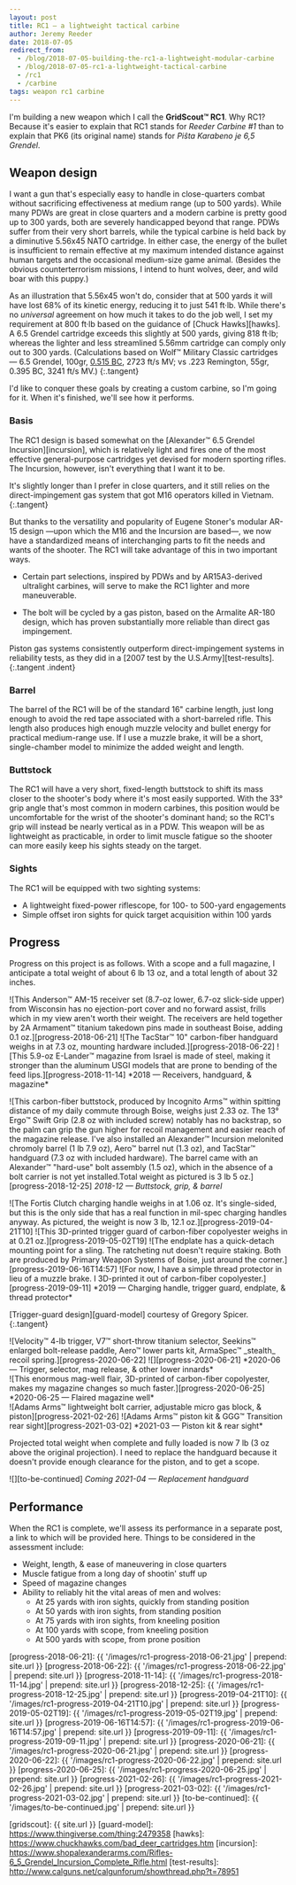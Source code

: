 ```yaml
---
layout: post
title: RC1 — a lightweight tactical carbine
author: Jeremy Reeder
date: 2018-07-05
redirect_from:
  - /blog/2018-07-05-building-the-rc1-a-lightweight-modular-carbine
  - /blog/2018-07-05-rc1-a-lightweight-tactical-carbine
  - /rc1
  - /carbine
tags: weapon rc1 carbine
---
```


I'm building a new weapon which I call the **GridScout™ RC1**. Why RC1? Because
it's easier to explain that RC1 stands for _Reeder Carbine #1_ than to explain
that PK6 (its original name) stands for _Piŝta Karabeno je 6,5 Grendel_.

## Weapon design
I want a gun that's especially easy to handle in close-quarters combat without
sacrificing effectiveness at medium range (up to 500 yards). While many PDWs
are great in close quarters and a modern carbine is pretty good up
to 300 yards, both are severely handicapped beyond that range. PDWs
suffer from their very short barrels, while the typical carbine is
held back by a diminutive 5.56x45 NATO cartridge. In
either case, the energy of the bullet is insufficient to remain effective
at my maximum intended distance against human targets and the occasional
medium-size game animal. (Besides the obvious counterterrorism missions, I
intend to hunt wolves, deer, and wild boar with this puppy.)

As an illustration that 5.56x45 won't do, consider that at 500 yards it will
have lost 68% of its kinetic energy, reducing it to just 541 ft·lb. While
there's no _universal_ agreement on how much it takes to do the job well, I
set my requirement at 800 ft·lb based on the guidance of [Chuck Hawks][hawks].
A 6.5 Grendel cartridge exceeds this slightly at 500 yards, giving 818 ft·lb;
whereas the lighter and less streamlined 5.56mm cartridge can comply only out
to 300 yards. (Calculations based on Wolf™ Military Classic cartridges — 6.5
Grendel, 100gr, [0.515 BC][grendel-bc], 2723 ft/s MV; vs .223 Remington, 55gr,
0.395 BC, 3241 ft/s MV.)
{:.tangent}

I'd like to conquer these goals by creating a custom carbine, so I'm going for
it. When it's finished, we'll see how it performs.

### Basis
The RC1 design is based somewhat on the [Alexander™ 6.5 Grendel
Incursion][incursion], which is relatively light and fires one of the most
effective general-purpose cartridges yet devised for modern sporting rifles.
The Incursion, however, isn't everything that I want it to be.

It's slightly longer than I prefer in close quarters, and it still relies on
the direct-impingement gas system that got M16 operators killed in Vietnam.
{:.tangent}

But thanks to the versatility and popularity of Eugene Stoner's modular AR-15
design —upon which the M16 and the Incursion are based—, we now have a
standardized means of interchanging parts to fit the needs and wants of the
shooter. The RC1 will take advantage of this in two important ways.

- Certain part selections, inspired by PDWs and by AR15A3-derived ultralight
  carbines, will serve to make the RC1 lighter and more maneuverable.

- The bolt will be cycled by a gas piston, based on the Armalite AR-180 design,
  which has proven substantially more reliable than direct gas impingement.

Piston gas systems consistently outperform direct-impingement systems in
reliability tests, as they did in a [2007 test by the U.S.Army][test-results].
{:.tangent .indent}

### Barrel
The barrel of the RC1 will be of the standard 16" carbine length, just long
enough to avoid the red tape associated with a short-barreled rifle. This
length also produces high enough muzzle velocity and bullet energy for
practical medium-range use. If I use a muzzle brake, it will be a short,
single-chamber model to minimize the added weight and length.

### Buttstock
The RC1 will have a very short, fixed-length buttstock to shift its mass closer
to the shooter's body where it's most easily supported.  With the 33° grip
angle that's most common in modern carbines, this position would be
uncomfortable for the wrist of the shooter's dominant hand; so the RC1's grip
will instead be nearly vertical as in a PDW. This weapon will be as lightweight
as practicable, in order to limit muscle fatigue so the shooter can more easily
keep his sights steady on the target.

### Sights
The RC1 will be equipped with two sighting systems:
- A lightweight fixed-power riflescope, for 100- to 500-yard engagements
- Simple offset iron sights for quick target acquisition within 100 yards

## Progress
Progress on this project is as follows. With a scope and a full magazine, I
anticipate a total weight of about 6 lb 13 oz, and a total length of about 32
inches.

<div class="gallery" markdown="1">
![This Anderson™ AM-15 receiver set (8.7-oz lower, 6.7-oz slick-side upper) from Wisconsin has no ejection-port cover and no forward assist, frills which in my view aren't worth their weight. The receivers are held together by 2A Armament™ titanium takedown pins made in southeast Boise, adding 0.1 oz.][progress-2018-06-21]
![The TacStar™ 10" carbon-fiber handguard weighs in at 7.3 oz, mounting hardware included.][progress-2018-06-22]
![This 5.9-oz E-Lander™ magazine from Israel is made of steel, making it stronger than the aluminum USGI models that are prone to bending of the feed lips.][progress-2018-11-14]
*2018 — Receivers, handguard, & magazine*
</div>

![This carbon-fiber buttstock, produced by Incognito Arms™ within spitting distance of my daily commute through Boise, weighs just 2.33 oz. The 13° Ergo™ Swift Grip (2.8 oz with included screw) notably has no backstrap, so the palm can grip the gun higher for recoil management and easier reach of the magazine release. I've also installed an Alexander™ Incursion melonited chromoly barrel (1 lb 7.9 oz), Aero™ barrel nut (1.3 oz), and TacStar™ handguard (7.3 oz with included hardware). The barrel came with an Alexander™ "hard-use" bolt assembly (1.5 oz), which in the absence of a bolt carrier is not yet installed.Total weight as pictured is 3 lb 5 oz.][progress-2018-12-25]
*2018-12 — Buttstock, grip, & barrel*

<div class="gallery" markdown="1">
![The Fortis Clutch charging handle weighs in at 1.06 oz. It's single-sided, but this is the only side that has a real function in mil-spec charging handles anyway. As pictured, the weight is now 3 lb, 12.1 oz.][progress-2019-04-21T10]
![This 3D-printed trigger guard of carbon-fiber copolyester weighs in at 0.21 oz.][progress-2019-05-02T19]
![The endplate has a quick-detach mounting point for a sling. The ratcheting nut doesn't require staking. Both are produced by Primary Weapon Systems of Boise, just around the corner.][progress-2019-06-16T14:57]
![For now, I have a simple thread protector in lieu of a muzzle brake. I 3D-printed it out of carbon-fiber copolyester.][progress-2019-09-11]
*2019 — Charging handle, trigger guard, endplate, & thread protector*
</div>

[Trigger-guard design][guard-model] courtesy of Gregory Spicer.
{:.tangent}

<div class="gallery" markdown="1">
![Velocity™ 4-lb trigger, V7™ short-throw titanium selector, Seekins™ enlarged bolt-release paddle, Aero™ lower parts kit, ArmaSpec™ _stealth_ recoil spring.][progress-2020-06-22]
![][progress-2020-06-21]
*2020-06 — Trigger, selector, mag release, & other lower innards*
</div>

<div class="gallery" markdown="1">
![This enormous mag-well flair, 3D-printed of carbon-fiber copolyester, makes my magazine changes so much faster.][progress-2020-06-25]
*2020-06-25 — Flaired magazine well*
</div>

<div class="gallery" markdown="1">
![Adams Arms™ lightweight bolt carrier, adjustable micro gas block, & piston][progress-2021-02-26]
![Adams Arms™ piston kit & GGG™ Transition rear sight][progress-2021-03-02]
*2021-03 — Piston kit & rear sight*
</div>

Projected total weight when complete and fully loaded is now 7 lb (3 oz above
the original projection). I need to replace the handguard because it doesn't
provide enough clearance for the piston, and to get a scope.

![][to-be-continued]
*Coming 2021-04 — Replacement handguard*

## Performance
When the RC1 is complete, we'll assess its performance in a separate post, a
link to which will be provided here. Things to be considered in the assessment
include:
- Weight, length, & ease of maneuvering in close quarters
- Muscle fatigue from a long day of shootin' stuff up
- Speed of magazine changes
- Ability to reliably hit the vital areas of men and wolves:
  - At 25 yards with iron sights, quickly from standing position
  - At 50 yards with iron sights, from standing position
  - At 75 yards with iron sights, from kneeling position
  - At 100 yards with scope, from kneeling position
  - At 500 yards with scope, from prone position

[progress-2018-06-21]:          {{ '/images/rc1-progress-2018-06-21.jpg'       | prepend: site.url }}
[progress-2018-06-22]:          {{ '/images/rc1-progress-2018-06-22.jpg'       | prepend: site.url }}
[progress-2018-11-14]:          {{ '/images/rc1-progress-2018-11-14.jpg'       | prepend: site.url }}
[progress-2018-12-25]:          {{ '/images/rc1-progress-2018-12-25.jpg'       | prepend: site.url }}
[progress-2019-04-21T10]:       {{ '/images/rc1-progress-2019-04-21T10.jpg'    | prepend: site.url }}
[progress-2019-05-02T19]:       {{ '/images/rc1-progress-2019-05-02T19.jpg'    | prepend: site.url }}
[progress-2019-06-16T14:57]:    {{ '/images/rc1-progress-2019-06-16T14:57.jpg' | prepend: site.url }}
[progress-2019-09-11]:          {{ '/images/rc1-progress-2019-09-11.jpg'       | prepend: site.url }}
[progress-2020-06-21]:          {{ '/images/rc1-progress-2020-06-21.jpg'       | prepend: site.url }}
[progress-2020-06-22]:          {{ '/images/rc1-progress-2020-06-22.jpg'       | prepend: site.url }}
[progress-2020-06-25]:          {{ '/images/rc1-progress-2020-06-25.jpg'       | prepend: site.url }}
[progress-2021-02-26]:          {{ '/images/rc1-progress-2021-02-26.jpg'       | prepend: site.url }}
[progress-2021-03-02]:          {{ '/images/rc1-progress-2021-03-02.jpg'       | prepend: site.url }}
[to-be-continued]:              {{ '/images/to-be-continued.jpg'               | prepend: site.url }}

[grendel-bc]:   http://eng.barnaulpatron.ru/production/sportshuntingcartridgescalibre/65.html
[gridscout]:    {{ site.url }}
[guard-model]:  https://www.thingiverse.com/thing:2479358
[hawks]:        https://www.chuckhawks.com/bad_deer_cartridges.htm
[incursion]:    https://www.shopalexanderarms.com/Rifles-6_5_Grendel_Incursion_Complete_Rifle.html
[test-results]: http://www.calguns.net/calgunforum/showthread.php?t=78951
